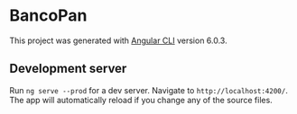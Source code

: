 # BancoPan

This project was generated with [Angular CLI](https://github.com/angular/angular-cli) version 6.0.3.

## Development server

Run `ng serve --prod` for a dev server. Navigate to `http://localhost:4200/`. The app will automatically reload if you change any of the source files.

